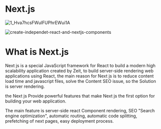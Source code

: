 # Next.js

![1_Hva7hcsFWulFUPhrEWui1A](https://user-images.githubusercontent.com/7718220/88938363-f9b79080-d28d-11ea-8682-92ba8fc96e13.jpeg)



![create-independet-react-and-nextjs-components](https://user-images.githubusercontent.com/7718220/88938606-38e5e180-d28e-11ea-9a93-1910e19df6e8.jpg)


# What is Next.js

Next js is a special JavaScript framework for React to build a modern high scalability application created by Zeit, to build server-side rendering web applications using React, the main reason for Next js is to reduce content load time and javascript files, solve the Content SEO issue, so the Solution is server rendering.

the Next js Provide powerful features that make Next js the first option for building your web application.




The main feature is server-side react Component rendering, SEO "Search engine optimization", automatic routing, automatic code splitting, prefetching of next pages, easy deployment process.
